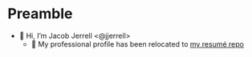 # Preamble

- 👋 Hi, I’m Jacob Jerrell <@jjerrell>
  - 💼 My professional profile has been relocated to [my resumé repo](https://github.com/jjerrell/Jacob-Jerrells-Professional-Profile)
